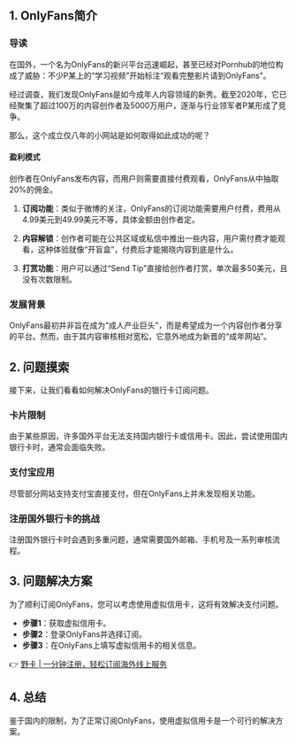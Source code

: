 ## 1. OnlyFans简介

### 导读
在国外，一个名为OnlyFans的新兴平台迅速崛起，甚至已经对Pornhub的地位构成了威胁：不少P某上的“学习视频”开始标注“观看完整影片请到OnlyFans”。

经过调查，我们发现OnlyFans是如今成年人内容领域的新秀。截至2020年，它已经聚集了超过100万的内容创作者及5000万用户，逐渐与行业领军者P某形成了竞争。

那么，这个成立仅八年的小网站是如何取得如此成功的呢？

#### 盈利模式
创作者在OnlyFans发布内容，而用户则需要直接付费观看，OnlyFans从中抽取20%的佣金。

1. **订阅功能**：类似于微博的关注，OnlyFans的订阅功能需要用户付费，费用从4.99美元到49.99美元不等，具体金额由创作者定。
   
2. **内容解锁**：创作者可能在公共区域或私信中推出一些内容，用户需付费才能观看，这种体验就像“开盲盒”，付费后才能揭晓内容到底是什么。

3. **打赏功能**：用户可以通过“Send Tip”直接给创作者打赏，单次最多50美元，且没有次数限制。

### 发展背景
OnlyFans最初并非旨在成为“成人产业巨头”，而是希望成为一个内容创作者分享的平台。然而，由于其内容审核相对宽松，它意外地成为新晋的“成年网站”。

## 2. 问题摸索

接下来，让我们看看如何解决OnlyFans的银行卡订阅问题。

### 卡片限制
由于某些原因，许多国外平台无法支持国内银行卡或信用卡。因此，尝试使用国内银行卡时，通常会面临失败。

### 支付宝应用
尽管部分网站支持支付宝直接支付，但在OnlyFans上并未发现相关功能。

### 注册国外银行卡的挑战
注册国外银行卡时会遇到多重问题，通常需要国外邮箱、手机号及一系列审核流程。

## 3. 问题解决方案

为了顺利订阅OnlyFans，您可以考虑使用虚拟信用卡，这将有效解决支付问题。

- **步骤1**：获取虚拟信用卡。
- **步骤2**：登录OnlyFans并选择订阅。
- **步骤3**：在OnlyFans上填写虚拟信用卡的相关信息。

👉 [野卡 | 一分钟注册，轻松订阅海外线上服务](https://bit.ly/bewildcard)

## 4. 总结

鉴于国内的限制，为了正常订阅OnlyFans，使用虚拟信用卡是一个可行的解决方案。